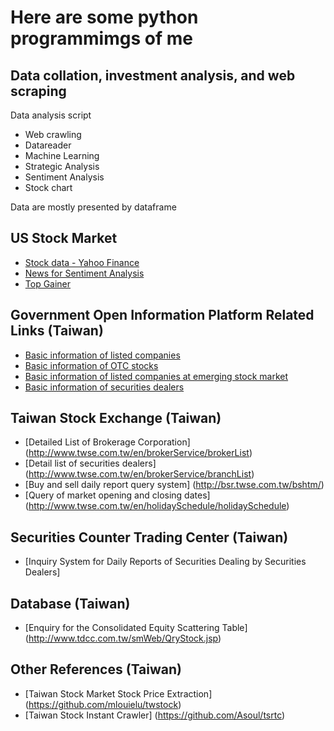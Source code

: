 # Here are some python programmimgs of me 
## Data collation, investment analysis, and web scraping

Data analysis script
* Web crawling
* Datareader
* Machine Learning
* Strategic Analysis
* Sentiment Analysis
* Stock chart

Data are mostly presented by dataframe

## US Stock Market

* [Stock data - Yahoo Finance](https://finance.yahoo.com/)
* [News for Sentiment Analysis](https://finviz.com/)
* [Top Gainer](https://www.investing.com/equities/top-stock-gainers)

## Government Open Information Platform Related Links (Taiwan)

* [Basic information of listed companies](https://data.gov.tw/dataset/18419)
* [Basic information of OTC stocks](https://data.gov.tw/dataset/25036)
* [Basic information of listed companies at emerging stock market](https://data.gov.tw/dataset/28568)
* [Basic information of securities dealers](https://data.gov.tw/dataset/20765)

## Taiwan Stock Exchange (Taiwan)

* [Detailed List of Brokerage Corporation] (http://www.twse.com.tw/en/brokerService/brokerList)
* [Detail list of securities dealers] (http://www.twse.com.tw/en/brokerService/branchList)
* [Buy and sell daily report query system] (http://bsr.twse.com.tw/bshtm/)
* [Query of market opening and closing dates] (http://www.twse.com.tw/en/holidaySchedule/holidaySchedule)

## Securities Counter Trading Center (Taiwan)

* [Inquiry System for Daily Reports of Securities Dealing by Securities Dealers]

## Database (Taiwan)

* [Enquiry for the Consolidated Equity Scattering Table] (http://www.tdcc.com.tw/smWeb/QryStock.jsp)

## Other References (Taiwan)

* [Taiwan Stock Market Stock Price Extraction] (https://github.com/mlouielu/twstock)
* [Taiwan Stock Instant Crawler] (https://github.com/Asoul/tsrtc)
